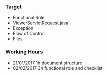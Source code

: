 ### Target 
* Functional Role
* ViewerServletRequest.java
 * Exception
 * Flow of Control
 * Files

### Working Hours
* 21/01/2017 1h document structure
* 02/02/2017	3h functional role and checklist